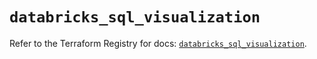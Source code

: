 # `databricks_sql_visualization`

Refer to the Terraform Registry for docs: [`databricks_sql_visualization`](https://registry.terraform.io/providers/databricks/databricks/1.48.1/docs/resources/sql_visualization).

